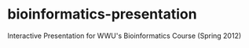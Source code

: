 bioinformatics-presentation
===========================

Interactive Presentation for WWU&#39;s Bioinformatics Course (Spring 2012)